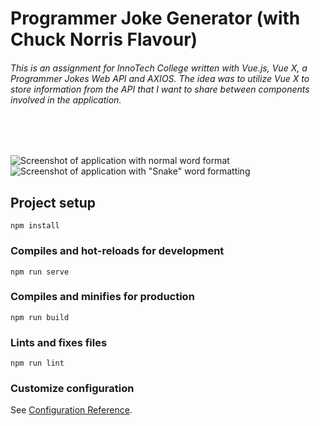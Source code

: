 # Programmer Joke Generator (with Chuck Norris Flavour)

###### This is an assignment for InnoTech College written with Vue.js, Vue X, a Programmer Jokes Web API and AXIOS. The idea was to utilize Vue X to store information from the API that I want to share between components involved in the application.
<br>
<br>

![Screenshot of application with normal word format](https://i.imgur.com/i61y7pu.png)
![Screenshot of application with "Snake" word formatting](https://i.imgur.com/4q6aq7y.png)

## Project setup
```
npm install
```

### Compiles and hot-reloads for development
```
npm run serve
```

### Compiles and minifies for production
```
npm run build
```

### Lints and fixes files
```
npm run lint
```

### Customize configuration
See [Configuration Reference](https://cli.vuejs.org/config/).
